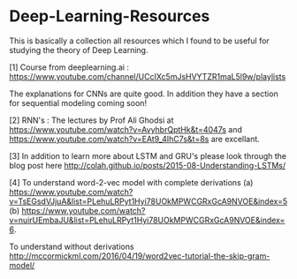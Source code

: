 # Deep-Learning-Resources

This is basically a collection all resources which I found to be useful for studying the theory of Deep Learning.

[1] Course from deeplearning.ai : https://www.youtube.com/channel/UCcIXc5mJsHVYTZR1maL5l9w/playlists

The explanations for CNNs are quite good. In addition they have a section for sequential modeling coming soon!

[2] RNN's : The lectures by Prof Ali Ghodsi at https://www.youtube.com/watch?v=AvyhbrQptHk&t=4047s and https://www.youtube.com/watch?v=EAt9_4IhC7s&t=8s are excellant. 

[3] In addition to learn more about LSTM and GRU's please look through the blog post here http://colah.github.io/posts/2015-08-Understanding-LSTMs/

[4] To understand word-2-vec model with complete derivations (a) https://www.youtube.com/watch?v=TsEGsdVJjuA&list=PLehuLRPyt1Hyi78UOkMPWCGRxGcA9NVOE&index=5 (b) https://www.youtube.com/watch?v=nuirUEmbaJU&list=PLehuLRPyt1Hyi78UOkMPWCGRxGcA9NVOE&index=6. 

To understand without derivations http://mccormickml.com/2016/04/19/word2vec-tutorial-the-skip-gram-model/
